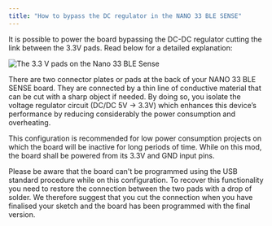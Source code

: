 ```yaml
---
title: "How to bypass the DC regulator in the NANO 33 BLE SENSE"
---
```


It is possible to power the board bypassing the DC-DC regulator cutting the link between the 3.3V pads. Read below for a detailed explanation:

![The 3.3 V pads on the Nano 33 BLE Sense](img/nano33blesense-3.3V-pads.png)

There are two connector plates or pads at the back of your NANO 33 BLE SENSE board. They are connected by a thin line of conductive material that can be cut with a sharp object if needed. By doing so, you isolate the voltage regulator circuit (DC/DC 5V -> 3.3V) which enhances this device’s performance by reducing considerably the power consumption and overheating.

This configuration is recommended for low power consumption projects on which the board will be inactive for long periods of time. While on this mod, the board shall be powered from its 3.3V and GND input pins.

Please be aware that the board can't be programmed using the USB standard procedure while on this configuration. To recover this functionality you need to restore the connection between the two pads with a drop of solder. We therefore suggest that you cut the connection when you have finalised your sketch and the board has been programmed with the final version.
